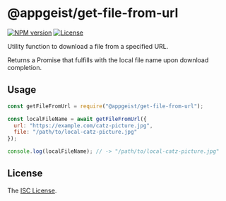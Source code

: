 # @appgeist/get-file-from-url

[![NPM version][npm-image]][npm-url]
[![License][license-image]][license-url]

Utility function to download a file from a specified URL.

Returns a Promise that fulfills with the local file name upon download completion.

## Usage

```js
const getFileFromUrl = require("@appgeist/get-file-from-url");

const localFileName = await getFileFromUrl({
  url: "https://example.com/catz-picture.jpg",
  file: "/path/to/local-catz-picture.jpg"
});

console.log(localFileName); // -> "/path/to/local-catz-picture.jpg"
```

## License

The [ISC License](LICENSE).

[npm-image]: https://img.shields.io/npm/v/@appgeist/get-file-from-url.svg?style=flat-square
[npm-url]: https://www.npmjs.com/package/@appgeist/get-file-from-url
[license-image]: https://img.shields.io/npm/l/@appgeist/get-file-from-url.svg?style=flat-square
[license-url]: LICENSE
